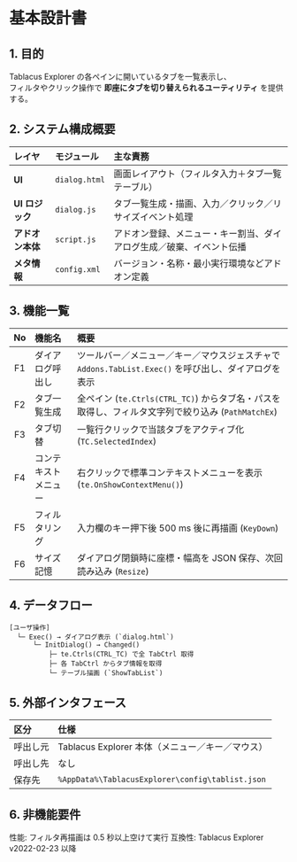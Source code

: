 # 基本設計書

## 1. 目的

Tablacus Explorer の各ペインに開いているタブを一覧表示し、  
フィルタやクリック操作で **即座にタブを切り替えられるユーティリティ** を提供する。

## 2. システム構成概要

| レイヤ           | モジュール    | 主な責務                                                             |
| :--------------- | :------------ | :------------------------------------------------------------------- |
| **UI**           | `dialog.html` | 画面レイアウト（フィルタ入力＋タブ一覧テーブル）                     |
| **UI ロジック**  | `dialog.js`   | タブ一覧生成・描画、入力／クリック／リサイズイベント処理             |
| **アドオン本体** | `script.js`   | アドオン登録、メニュー・キー割当、ダイアログ生成／破棄、イベント伝播 |
| **メタ情報**     | `config.xml`  | バージョン・名称・最小実行環境などアドオン定義                       |

## 3. 機能一覧

| No  | 機能名               | 概要                                                                                                |
| :-: | :------------------- | :-------------------------------------------------------------------------------------------------- |
| F1  | ダイアログ呼出し     | ツールバー／メニュー／キー／マウスジェスチャで `Addons.TabList.Exec()` を呼び出し、ダイアログを表示 |
| F2  | タブ一覧生成         | 全ペイン (`te.Ctrls(CTRL_TC)`) からタブ名・パスを取得し、フィルタ文字列で絞り込み (`PathMatchEx`)   |
| F3  | タブ切替             | 一覧行クリックで当該タブをアクティブ化 (`TC.SelectedIndex`)                                         |
| F4  | コンテキストメニュー | 右クリックで標準コンテキストメニューを表示 (`te.OnShowContextMenu()`)                               |
| F5  | フィルタリング       | 入力欄のキー押下後 500 ms 後に再描画 (`KeyDown`)                                                    |
| F6  | サイズ記憶           | ダイアログ閉鎖時に座標・幅高を JSON 保存、次回読み込み (`Resize`)                                   |

## 4. データフロー

```text
[ユーザ操作]
  └─ Exec() → ダイアログ表示 (`dialog.html`)
      └─ InitDialog() → Changed()
          ├─ te.Ctrls(CTRL_TC) で全 TabCtrl 取得
          ├─ 各 TabCtrl からタブ情報を取得
          └─ テーブル描画 (`ShowTabList`)
```

## 5. 外部インタフェース

| 区分     | 仕様                                             |
| :------- | :----------------------------------------------- |
| 呼出し元 | Tablacus Explorer 本体（メニュー／キー／マウス） |
| 呼出し先 | なし                                             |
| 保存先   | `%AppData%\TablacusExplorer\config\tablist.json` |

## 6. 非機能要件

性能: フィルタ再描画は 0.5 秒以上空けて実行
互換性: Tablacus Explorer v2022-02-23 以降
